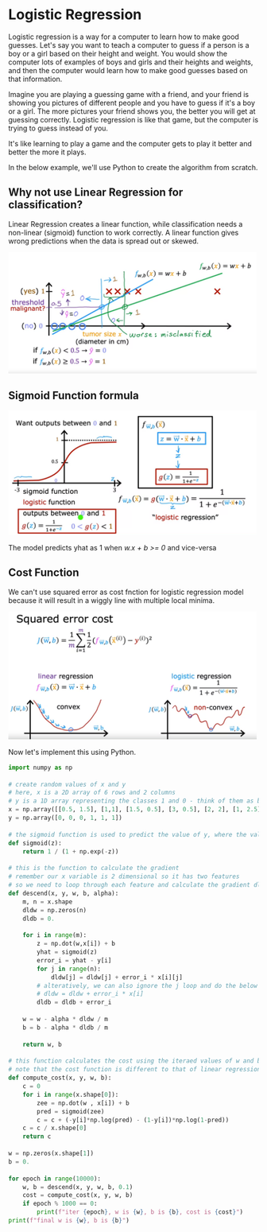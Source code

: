 # Logistic Regression
<p>
Logistic regression is a way for a computer to learn how to make good guesses. Let's say you want to teach a computer to guess if a person is a boy or a girl based on their height and weight. You would show the computer lots of examples of boys and girls and their heights and weights, and then the computer would learn how to make good guesses based on that information.
</p>
<p>
Imagine you are playing a guessing game with a friend, and your friend is showing you pictures of different people and you have to guess if it's a boy or a girl. The more pictures your friend shows you, the better you will get at guessing correctly. Logistic regression is like that game, but the computer is trying to guess instead of you.
</p>
<p>
It's like learning to play a game and the computer gets to play it better and better the more it plays.
</p>
<p>
In the below example, we'll use Python to create the algorithm from scratch.
</p>


## Why not use Linear Regression for classification?

Linear Regression creates a linear function, while classification needs a non-linear (sigmoid) function to work correctly. 
A linear function gives wrong predictions when the data is spread out or skewed.

<img src="Img1.png" width=500>


## Sigmoid Function formula
<img src="Img2.png" width=500>

The model predicts yhat as 1 when _w.x + b >= 0_ and vice-versa

## Cost Function
We can't use squared error as cost fnction for logistic regression model because it will result in a wiggly line with multiple local minima. 

<img src="Img3.png" width=500>

Now let's implement this using Python. 

```python
import numpy as np

# create random values of x and y 
# here, x is a 2D array of 6 rows and 2 columns 
# y is a 1D array representing the classes 1 and 0 - think of them as boy or not boy
x = np.array([[0.5, 1.5], [1,1], [1.5, 0.5], [3, 0.5], [2, 2], [1, 2.5]])
y = np.array([0, 0, 0, 1, 1, 1])

# the sigmoid function is used to predict the value of y, where the value of z is the same as the prediction we use in linear regression i.e. z = w*x+b
def sigmoid(z):
    return 1 / (1 + np.exp(-z))

# this is the function to calculate the gradient
# remember our x variable is 2 dimensional so it has two features
# so we need to loop through each feature and calculate the gradient dldw for both features
def descend(x, y, w, b, alpha):
    m, n = x.shape
    dldw = np.zeros(n)
    dldb = 0.

    for i in range(m):
        z = np.dot(w,x[i]) + b
        yhat = sigmoid(z)
        error_i = yhat - y[i]
        for j in range(n):
            dldw[j] = dldw[j] + error_i * x[i][j]
        # alteratively, we can also ignore the j loop and do the below 
        # dldw = dldw + error_i * x[i]
        dldb = dldb + error_i
    
    w = w - alpha * dldw / m
    b = b - alpha * dldb / m

    return w, b 

# this function calculates the cost using the iteraed values of w and b
# note that the cost function is different to that of linear regression (as explained in the screenshot above)
def compute_cost(x, y, w, b):
    c = 0
    for i in range(x.shape[0]):
        zee = np.dot(w , x[i]) + b
        pred = sigmoid(zee)
        c = c + (-y[i]*np.log(pred) - (1-y[i])*np.log(1-pred))
    c = c / x.shape[0]
    return c

w = np.zeros(x.shape[1])
b = 0.

for epoch in range(10000):
    w, b = descend(x, y, w, b, 0.1)
    cost = compute_cost(x, y, w, b)
    if epoch % 1000 == 0:
        print(f"iter {epoch}, w is {w}, b is {b}, cost is {cost}")
print(f"final w is {w}, b is {b}")
```

